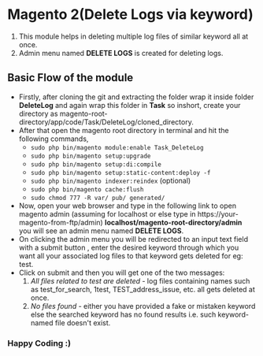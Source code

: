 # Magento 2(Delete Logs via keyword)
1. This module helps in deleting multiple log files of similar keyword all at once.
2. Admin menu named **DELETE LOGS** is created for deleting logs.
## Basic Flow of the module
- Firstly, after cloning the git and extracting the folder wrap it inside folder **DeleteLog** and again wrap this folder in **Task** so inshort, create your directory as magento-root-directory/app/code/Task/DeleteLog/cloned_directory.
- After that open the magento root directory in terminal and hit the following commands,
  - `sudo php bin/magento module:enable Task_DeleteLog`
  - `sudo php bin/magento setup:upgrade`
  - `sudo php bin/magento setup:di:compile`
  - `sudo php bin/magento setup:static-content:deploy -f`
  - `sudo php bin/magento indexer:reindex` (optional)
  - `sudo php bin/magento cache:flush`
  - `sudo chmod 777 -R var/ pub/ generated/`
- Now, open your web browser and type in the following link to open magento admin (assuming for localhost or else type in https://your-magento-from-ftp/admin) **localhost/magento-root-directory/admin** you will see an admin menu named **DELETE LOGS**.
- On clicking the admin menu you will be redirected to an input text field with a submit button , enter the desired keyword through which you want all your associated log files to that keyword gets deleted for eg: test.
- Click on submit and then you will get one of the two messages:
  1. *All files related to test are deleted* - log files containing names such as test_for_search, 1test, TEST_address_issue, etc. all gets deleted at once.
  2. *No files found* - either you have provided a fake or mistaken keyword else the searched keyword has no found results i.e. such keyword-named file doesn't exist.

### Happy Coding :)


